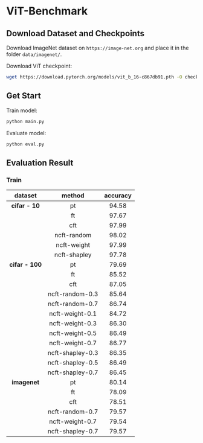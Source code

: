 # ViT-Benchmark

## Download Dataset and Checkpoints

Download ImageNet dataset on `https://image-net.org` and place it in the folder `data/imagenet/`.

Download ViT checkpoint:

```sh
wget https://download.pytorch.org/models/vit_b_16-c867db91.pth -O checkpoints/vit_b_16.pth
```

## Get Start

Train model:

```sh
python main.py
```

Evaluate model:

```sh
python eval.py
```

## Evaluation Result

### Train

| dataset | method | accuracy |
|:----:|:----:|:----:|
| **cifar - 10** | pt | 94.58 |
| | ft | 97.67 |
| | cft | 97.99 |
| | ncft-random  | 98.02 |
| | ncft-weight  | 97.99 |
| | ncft-shapley | 97.78 |
| **cifar - 100** | pt | 79.69 |
| | ft | 85.52 |
| | cft | 87.05 |
| | ncft-random-0.3  | 85.64 |
| | ncft-random-0.7  | 86.74 |
| | ncft-weight-0.1  | 84.72 |
| | ncft-weight-0.3  | 86.30 |
| | ncft-weight-0.5  | 86.49 |
| | ncft-weight-0.7  | 86.77 |
| | ncft-shapley-0.3 | 86.35 |
| | ncft-shapley-0.5 | 86.49 |
| | ncft-shapley-0.7 | 86.45 |
| **imagenet** | pt | 80.14 |
| | ft | 78.09 |
| | cft | 78.51 |
| | ncft-random-0.7 | 79.57 |
| | ncft-weight-0.7 | 79.54 |
| | ncft-shapley-0.7 | 79.57 |
